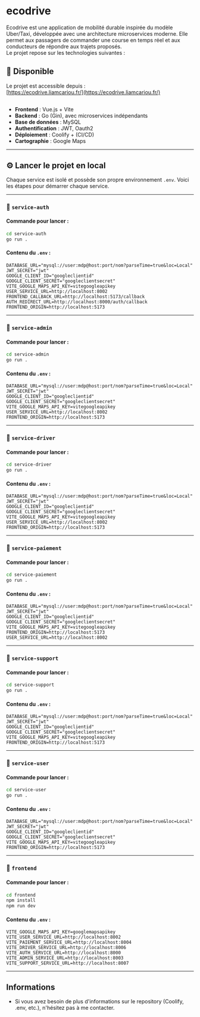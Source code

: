 # ecodrive

Ecodrive est une application de mobilité durable inspirée du modèle Uber/Taxi, développée avec une architecture microservices moderne. Elle permet aux passagers de commander une course en temps réel et aux conducteurs de répondre aux trajets proposés.  
Le projet repose sur les technologies suivantes :

## 🔗 Disponible

Le projet est accessible depuis :  
[https://ecodrive.liamcariou.fr/](https://ecodrive.liamcariou.fr/)


## 

- **Frontend** : Vue.js + Vite
- **Backend** : Go (Gin), avec microservices indépendants
- **Base de données** : MySQL
- **Authentification** : JWT, Oauth2
- **Déploiement** : Coolify + (CI/CD)
- **Cartographie** : Google Maps

---

## ⚙️ Lancer le projet en local

Chaque service est isolé et possède son propre environnement `.env`. Voici les étapes pour démarrer chaque service.

---

### 🧩 `service-auth` 

#### Commande pour lancer :
```bash
cd service-auth
go run .
```

#### Contenu du `.env` :
```
DATABASE_URL="mysql://user:mdp@host:port/nom?parseTime=true&loc=Local"
JWT_SECRET="jwt"
GOOGLE_CLIENT_ID="googleclientid"
GOOGLE_CLIENT_SECRET="googleclientsecret"
VITE_GOOGLE_MAPS_API_KEY=vitegoogleapikey
USER_SERVICE_URL=http://localhost:8002
FRONTEND_CALLBACK_URL=http://localhost:5173/callback
AUTH_REDIRECT_URL=http://localhost:8000/auth/callback
FRONTEND_ORIGIN=http://localhost:5173
```

---

### 🧩 `service-admin` 

#### Commande pour lancer :
```bash
cd service-admin
go run .
```

#### Contenu du `.env` :
```
DATABASE_URL="mysql://user:mdp@host:port/nom?parseTime=true&loc=Local"
JWT_SECRET="jwt"
GOOGLE_CLIENT_ID="googleclientid"
GOOGLE_CLIENT_SECRET="googleclientsecret"
VITE_GOOGLE_MAPS_API_KEY=vitegoogleapikey
USER_SERVICE_URL=http://localhost:8002
FRONTEND_ORIGIN=http://localhost:5173
```

---

### 🧩 `service-driver` 

#### Commande pour lancer :
```bash
cd service-driver
go run .
```

#### Contenu du `.env` :
```
DATABASE_URL="mysql://user:mdp@host:port/nom?parseTime=true&loc=Local"
JWT_SECRET="jwt"
GOOGLE_CLIENT_ID="googleclientid"
GOOGLE_CLIENT_SECRET="googleclientsecret"
VITE_GOOGLE_MAPS_API_KEY=vitegoogleapikey
USER_SERVICE_URL=http://localhost:8002
FRONTEND_ORIGIN=http://localhost:5173
```

---

### 🧩 `service-paiement` 

#### Commande pour lancer :
```bash
cd service-paiement
go run .
```

#### Contenu du `.env` :
```
DATABASE_URL="mysql://user:mdp@host:port/nom?parseTime=true&loc=Local"
JWT_SECRET="jwt"
GOOGLE_CLIENT_ID="googleclientid"
GOOGLE_CLIENT_SECRET="googleclientsecret"
VITE_GOOGLE_MAPS_API_KEY=vitegoogleapikey
FRONTEND_ORIGIN=http://localhost:5173
USER_SERVICE_URL=http://localhost:8002
```

---

### 🧩 `service-support` 

#### Commande pour lancer :
```bash
cd service-support
go run .
```

#### Contenu du `.env` :
```
DATABASE_URL="mysql://user:mdp@host:port/nom?parseTime=true&loc=Local"
JWT_SECRET="jwt"
GOOGLE_CLIENT_ID="googleclientid"
GOOGLE_CLIENT_SECRET="googleclientsecret"
VITE_GOOGLE_MAPS_API_KEY=vitegoogleapikey
FRONTEND_ORIGIN=http://localhost:5173
```

---


### 🧩 `service-user` 

#### Commande pour lancer :
```bash
cd service-user
go run .
```

#### Contenu du `.env` :
```
DATABASE_URL="mysql://user:mdp@host:port/nom?parseTime=true&loc=Local"
JWT_SECRET="jwt"
GOOGLE_CLIENT_ID="googleclientid"
GOOGLE_CLIENT_SECRET="googleclientsecret"
VITE_GOOGLE_MAPS_API_KEY=vitegoogleapikey
FRONTEND_ORIGIN=http://localhost:5173
```

---

### 🧩 `frontend` 

#### Commande pour lancer :
```bash
cd frontend
npm install
npm run dev
```

#### Contenu du `.env` :
```
VITE_GOOGLE_MAPS_API_KEY=googlemapsapikey
VITE_USER_SERVICE_URL=http://localhost:8002
VITE_PAIEMENT_SERVICE_URL=http://localhost:8004
VITE_DRIVER_SERVICE_URL=http://localhost:8006
VITE_AUTH_SERVICE_URL=http://localhost:8000
VITE_ADMIN_SERVICE_URL=http://localhost:8003
VITE_SUPPORT_SERVICE_URL=http://localhost:8007
```

---





## Informations

- Si vous avez besoin de plus d'informations sur le repository (Coolify, .env, etc.), n'hésitez pas à me contacter.
